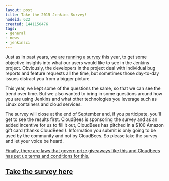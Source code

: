 ```yaml
---
layout: post
title: Take the 2015 Jenkins Survey!
nodeid: 622
created: 1441150476
tags:
- general
- news
- jenkinsci
---
```

<p>Just as in past years, <a href="https://www.surveymonkey.com/s/Jenkins2015">we are running a survey</a> this year, to get some objective insights into what our users would like to see in the Jenkins project. Obviously, the developers in the project deal with individual bug reports and feature requests all the time, but sometimes those day-to-day issues distract you from a bigger picture.</p>

<p>This year, we kept some of the questions the same, so that we can see the trend over time. But we also wanted to bring in some questions around how you are using Jenkins and what other technologies you leverage such as Linux containers and cloud services.</p>

<p>The survey will close at the end of September and, if you participate, you'll get to see the results first. CloudBees is sponsoring the survey and as an added incentive for us to fill it out, CloudBees has pitched in a $100 Amazon gift card (thanks CloudBees!). Information you submit is only going to be used by the community and not by CloudBees. So please take the survey and let your voice be heard.</p>

<p><a href="http://blog.cloudbees.com/2015/09/jenkins-community-survey-your-chance-to.html">Finally, there are laws that govern prize giveaways like this and Cloudbees has put up terms and conditions for this.</a></p>

<p><h2><a href="https://www.surveymonkey.com/s/Jenkins2015">Take the survey here</a></h2></p>
